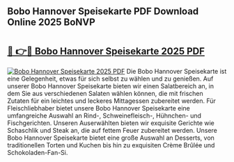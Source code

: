## Bobo Hannover Speisekarte PDF Download Online 2025 BoNVP

# <h2><a href="http://gc710s.nevu.top/?p=Bobo+Hannover+Speisekarte">🔗 👉🔴 Bobo Hannover Speisekarte 2025 PDF</a></h2>

[![Bobo Hannover Speisekarte 2025 PDF](https://i.imgur.com/dBaPXMq.png)](http://gc710s.nevu.top/?p=Bobo+Hannover+Speisekarte)
Die Bobo Hannover Speisekarte ist eine Gelegenheit, etwas für sich selbst zu wählen und zu genießen. Auf unserer Bobo Hannover Speisekarte bieten wir einen Salatbereich an, in dem Sie aus verschiedenen Salaten wählen können, die mit frischen Zutaten für ein leichtes und leckeres Mittagessen zubereitet werden. Für Fleischliebhaber bietet unsere Bobo Hannover Speisekarte eine umfangreiche Auswahl an Rind-, Schweinefleisch-, Hühnchen- und Fischgerichten. Unseren Auserwählten bieten wir exquisite Gerichte wie Schaschlik und Steak an, die auf fettem Feuer zubereitet werden. Unsere Bobo Hannover Speisekarte bietet eine große Auswahl an Desserts, von traditionellen Torten und Kuchen bis hin zu exquisiten Crème Brûlée und Schokoladen-Fan-Si.
